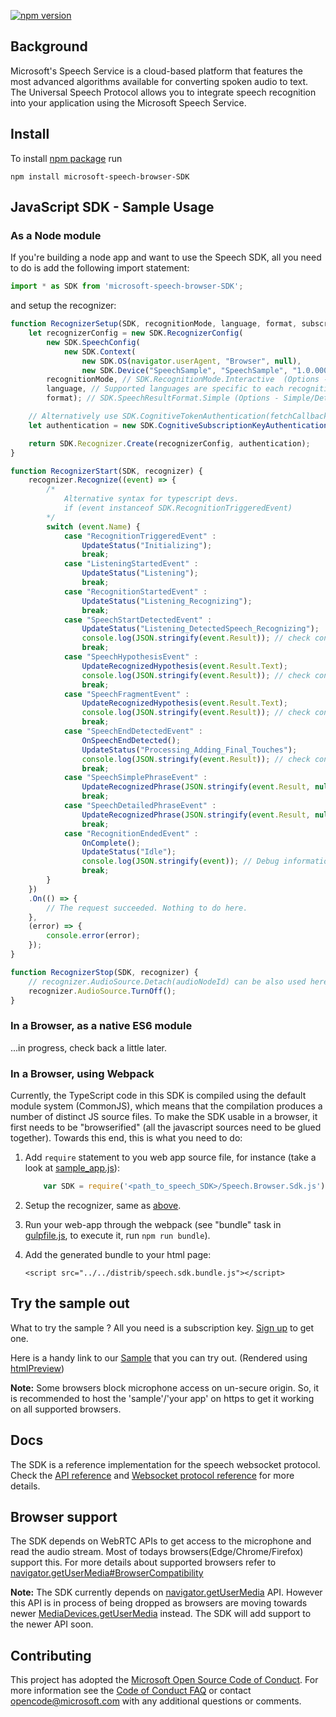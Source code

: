 [![npm version](https://badge.fury.io/js/microsoft-speech-browser-SDK.svg)](https://www.npmjs.com/package/microsoft-speech-browser-SDK)

## Background
Microsoft's Speech Service is a cloud-based platform that features the most advanced algorithms available for converting spoken audio to text. The Universal Speech Protocol allows you to integrate speech recognition into your application using the Microsoft Speech Service.

## Install
To install [npm package](https://www.npmjs.com/package/microsoft-speech-browser-SDK) run
```
npm install microsoft-speech-browser-SDK
```

## JavaScript SDK - Sample Usage

### As a Node module

If you're building a node app and want to use the Speech SDK, all you need to do is add the following import statement:

```javascript
import * as SDK from 'microsoft-speech-browser-SDK';
```

<a name="reco_setup"></a>and setup the recognizer:

```javascript
function RecognizerSetup(SDK, recognitionMode, language, format, subscriptionKey) {
    let recognizerConfig = new SDK.RecognizerConfig(
        new SDK.SpeechConfig(
            new SDK.Context(
                new SDK.OS(navigator.userAgent, "Browser", null),
                new SDK.Device("SpeechSample", "SpeechSample", "1.0.00000"))),
        recognitionMode, // SDK.RecognitionMode.Interactive  (Options - Interactive/Conversation/Dictation)
        language, // Supported languages are specific to each recognition mode Refer to docs.
        format); // SDK.SpeechResultFormat.Simple (Options - Simple/Detailed)

    // Alternatively use SDK.CognitiveTokenAuthentication(fetchCallback, fetchOnExpiryCallback) for token auth
    let authentication = new SDK.CognitiveSubscriptionKeyAuthentication(subscriptionKey);

    return SDK.Recognizer.Create(recognizerConfig, authentication);
}

function RecognizerStart(SDK, recognizer) {
    recognizer.Recognize((event) => {
        /*
            Alternative syntax for typescript devs.
            if (event instanceof SDK.RecognitionTriggeredEvent)
        */
        switch (event.Name) {
            case "RecognitionTriggeredEvent" :
                UpdateStatus("Initializing");
                break;
            case "ListeningStartedEvent" :
                UpdateStatus("Listening");
                break;
            case "RecognitionStartedEvent" :
                UpdateStatus("Listening_Recognizing");
                break;
            case "SpeechStartDetectedEvent" :
                UpdateStatus("Listening_DetectedSpeech_Recognizing");
                console.log(JSON.stringify(event.Result)); // check console for other information in result
                break;
            case "SpeechHypothesisEvent" :
                UpdateRecognizedHypothesis(event.Result.Text);
                console.log(JSON.stringify(event.Result)); // check console for other information in result
                break;
            case "SpeechFragmentEvent" :
                UpdateRecognizedHypothesis(event.Result.Text);
                console.log(JSON.stringify(event.Result)); // check console for other information in result
                break;
            case "SpeechEndDetectedEvent" :
                OnSpeechEndDetected();
                UpdateStatus("Processing_Adding_Final_Touches");
                console.log(JSON.stringify(event.Result)); // check console for other information in result
                break;
            case "SpeechSimplePhraseEvent" :
                UpdateRecognizedPhrase(JSON.stringify(event.Result, null, 3));
                break;
            case "SpeechDetailedPhraseEvent" :
                UpdateRecognizedPhrase(JSON.stringify(event.Result, null, 3));
                break;
            case "RecognitionEndedEvent" :
                OnComplete();
                UpdateStatus("Idle");
                console.log(JSON.stringify(event)); // Debug information
                break;
        }
    })
    .On(() => {
        // The request succeeded. Nothing to do here.
    },
    (error) => {
        console.error(error);
    });
}

function RecognizerStop(SDK, recognizer) {
    // recognizer.AudioSource.Detach(audioNodeId) can be also used here. (audioNodeId is part of ListeningStartedEvent)
    recognizer.AudioSource.TurnOff();
}
```


### In a Browser, as a native ES6 module

...in progress, check back a little later.

### In a Browser, using Webpack

Currently, the TypeScript code in this SDK is compiled using the default module system (CommonJS), which means that the compilation produces a number of distinct JS source files. To make the SDK usable in a browser, it first needs to be "browserified" (all the javascript sources need to be glued together). Towards this end, this is what you need to do:

1. Add `require` statement to you web app source file, for instance (take a look at [sample_app.js](samples/browser/sample_app.js)):

    ```javascript
        var SDK = require('<path_to_speech_SDK>/Speech.Browser.Sdk.js');
    ```

2. Setup the recognizer, same as [above](#reco_setup).

3. Run your web-app through the webpack (see "bundle" task in [gulpfile.js](gulpfile.js), to execute it, run `npm run bundle`).

4. Add the generated bundle to your html page:

    ```
    <script src="../../distrib/speech.sdk.bundle.js"></script>
    ```

## Try the sample out
What to try the sample ? All you need is a subscription key. [Sign up](https://www.microsoft.com/cognitive-services/en-us/sign-up) to get one.

Here is a handy link to our [Sample](https://htmlpreview.github.io/?https://github.com/Azure-Samples/SpeechToText-WebSockets-Javascript/blob/preview/samples/browser/Sample.html)  that you can try out. (Rendered using [htmlPreview](https://github.com/htmlpreview/htmlpreview.github.com))

**Note:** Some browsers block microphone access on un-secure origin. So, it is recommended to host the 'sample'/'your app' on https to get it working on all supported browsers. 

## Docs
The SDK is a reference implementation for the speech websocket protocol. Check the [API reference](https://docs.microsoft.com/en-us/azure/cognitive-services/speech/API-reference-rest/bingvoicerecognition#websocket) and [Websocket protocol reference](https://docs.microsoft.com/en-us/azure/cognitive-services/speech/API-reference-rest/websocketprotocol) for more details.

## Browser support
The SDK depends on WebRTC APIs to get access to the microphone and read the audio stream. Most of todays browsers(Edge/Chrome/Firefox) support this. For more details about supported browsers refer to [navigator.getUserMedia#BrowserCompatibility](https://developer.mozilla.org/en-US/docs/Web/API/Navigator/getUserMedia#Browser_compatibility)

**Note:** The SDK currently depends on [navigator.getUserMedia](https://developer.mozilla.org/en-US/docs/Web/API/Navigator/getUserMedia#Browser_compatibility) API. However this API is in process of being dropped as browsers are moving towards newer [MediaDevices.getUserMedia](https://developer.mozilla.org/en-US/docs/Web/API/MediaDevices/getUserMedia) instead. The SDK will add support to the newer API soon.

## Contributing
This project has adopted the [Microsoft Open Source Code of Conduct](https://opensource.microsoft.com/codeofconduct/). For more information see the [Code of Conduct FAQ](https://opensource.microsoft.com/codeofconduct/faq/) or contact [opencode@microsoft.com](mailto:opencode@microsoft.com) with any additional questions or comments.
